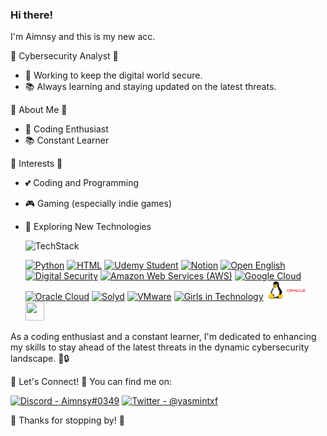 ### Hi there!

I'm Aimnsy and this is my new acc.

🏢 Cybersecurity Analyst 🏢

- 💼 Working to keep the digital world secure.
- 📚 Always learning and staying updated on the latest threats.

🌸 About Me 🌸

- 💖 Coding Enthusiast
- 📚 Constant Learner

🌟 Interests 🌟

- 💕 Coding and Programming
- 🎮 Gaming (especially indie games)
- 🌸 Exploring New Technologies

  ![TechStack](https://img.shields.io/badge/TechStack-pink?style=for-the-badge)

  
  [![Python](https://img.shields.io/badge/Python-Learning-lightgreen?style=for-the-badge&logo=python)](https://www.python.org/) [![HTML](https://img.shields.io/badge/HTML-gray?style=for-the-badge&logo=html5)](https://www.w3.org/TR/html52/) [![Udemy Student](https://img.shields.io/badge/Udemy%20Student-grey?style=for-the-badge&logo=udemy)](https://www.udemy.com/) [![Notion](https://img.shields.io/badge/Notion-black?style=for-the-badge&logo=notion)](https://www.notion.so/) [![Open English](https://img.shields.io/badge/Open%20English%20Student-grey?style=for-the-badge&logo=openenglish)](https://www.openenglish.com.br/) [![Digital Security](https://img.shields.io/badge/Digital%20Security-Protected-blue?style=for-the-badge)](https://en.wikipedia.org/wiki/Digital_security) [![Amazon Web Services (AWS)](https://img.shields.io/badge/AWS-Cloud%20Computing-orange?style=for-the-badge&logo=amazon-aws)](https://aws.amazon.com/) [![Google Cloud](https://img.shields.io/badge/Google%20Cloud-Scalable%20Infrastructure-yellow?style=for-the-badge&logo=google-cloud)](https://cloud.google.com/) [![Oracle Cloud](https://img.shields.io/badge/Oracle%20Cloud-Enterprise%20Solutions-red?style=for-the-badge&logo=oracle)](https://www.oracle.com/cloud/) [![Solyd](https://img.shields.io/badge/Solyd-Offensive%20Security-9cf?style=for-the-badge)](https://solyd.com.br/) [![VMware](https://img.shields.io/badge/VMware-Virtualization-0174DF?style=for-the-badge&logo=vmware)](https://www.vmware.com/) [![Girls in Technology](https://img.shields.io/badge/Girls%20in%20Technology-Empowered-FF69B4?style=for-the-badge)](https://example-link.com) [<img src="https://raw.githubusercontent.com/devicons/devicon/master/icons/linux/linux-original.svg" width="30" height="30">](https://www.linux.org/) [<img src="https://raw.githubusercontent.com/devicons/devicon/master/icons/oracle/oracle-original.svg" width="30" height="30">](https://www.oracle.com/) [<img src="https://www.vectorlogo.zone/logos/unity3d/unity3d-icon.svg" width="30" height="30">](https://unity.com/)



As a coding enthusiast and a constant learner, I'm dedicated to enhancing my skills to stay ahead of the latest threats in the dynamic cybersecurity landscape. 🚀🔒

🌺 Let's Connect! 🌺
You can find me on:

[![Discord - Aimnsy#0349](https://img.shields.io/badge/Discord-Aimnsy%230349-pink?style=for-the-badge&logo=discord)](https://discord.com/users/Aimnsy)
[![Twitter - @yasmintxf](https://img.shields.io/badge/Twitter-@yasmintxf-pink?style=for-the-badge&logo=twitter)](https://twitter.com/yasmintxf)

🌷 Thanks for stopping by! 🌷
